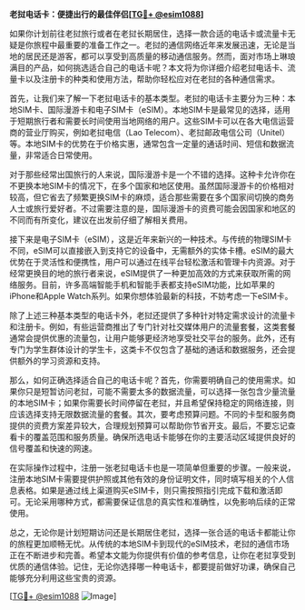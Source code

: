 **老挝电话卡：便捷出行的最佳伴侣[[TG💪+ @esim1088](https://t.me/s/esim1088)]**

如果你计划前往老挝旅行或者在老挝长期居住，选择一款合适的电话卡或流量卡无疑是你旅程中最重要的准备工作之一。老挝的通信网络近年来发展迅速，无论是当地的居民还是游客，都可以享受到高质量的移动通信服务。然而，面对市场上琳琅满目的产品，如何挑选适合自己的电话卡呢？本文将为你详细介绍老挝电话卡、流量卡以及注册卡的种类和使用方法，帮助你轻松应对在老挝的各种通信需求。

首先，让我们来了解一下老挝电话卡的基本类型。老挝的电话卡主要分为三种：本地SIM卡、国际漫游卡和电子SIM卡（eSIM）。本地SIM卡是最常见的选择，适用于短期旅行者和需要长时间使用当地网络的用户。这些SIM卡可以在各大电信运营商的营业厅购买，例如老挝电信（Lao Telecom）、老挝邮政电信公司（Unitel）等。本地SIM卡的优势在于价格实惠，通常包含一定量的通话时间、短信和数据流量，非常适合日常使用。

对于那些经常出国旅行的人来说，国际漫游卡是一个不错的选择。这种卡允许你在不更换本地SIM卡的情况下，在多个国家和地区使用。虽然国际漫游卡的价格相对较高，但它省去了频繁更换SIM卡的麻烦，适合那些需要在多个国家间切换的商务人士或旅行爱好者。不过需要注意的是，国际漫游卡的资费可能会因国家和地区的不同而有所变化，建议在出发前仔细了解相关费用。

接下来是电子SIM卡（eSIM），这是近年来新兴的一种技术。与传统的物理SIM卡不同，eSIM可以直接嵌入到支持它的设备中，无需额外的实体卡槽。eSIM的最大优势在于灵活性和便携性，用户可以通过在线平台轻松激活和管理卡内资源。对于经常更换目的地的旅行者来说，eSIM提供了一种更加高效的方式来获取所需的网络服务。目前，许多高端智能手机和智能手表都支持eSIM功能，比如苹果的iPhone和Apple Watch系列。如果你想体验最新的科技，不妨考虑一下eSIM卡。

除了上述三种基本类型的电话卡外，老挝还提供了多种针对特定需求设计的流量卡和注册卡。例如，有些运营商推出了专门针对社交媒体用户的流量套餐，这类套餐通常会提供优惠的流量包，让用户能够更经济地享受社交平台的服务。此外，还有专门为学生群体设计的学生卡，这类卡不仅包含了基础的通话和数据服务，还会提供额外的学习资源和支持。

那么，如何正确选择适合自己的电话卡呢？首先，你需要明确自己的使用需求。如果你只是短暂访问老挝，可能不需要太多的数据流量，可以选择一张包含少量流量的本地SIM卡；如果你需要长时间停留在老挝，并且希望保持稳定的网络连接，则应该选择支持无限数据流量的套餐。其次，要考虑预算问题。不同的卡型和服务商提供的资费方案差异较大，合理规划预算可以帮助你节省开支。最后，不要忘记查看卡的覆盖范围和服务质量。确保所选电话卡能够在你的主要活动区域提供良好的信号覆盖和快速的网速。

在实际操作过程中，注册一张老挝电话卡也是一项简单但重要的步骤。一般来说，注册本地SIM卡需要提供护照或其他有效的身份证明文件，同时填写相关的个人信息表格。如果是通过线上渠道购买eSIM卡，则只需按照指引完成下载和激活即可。无论采用哪种方式，都需要保证信息的真实性和准确性，以免影响后续的正常使用。

总之，无论你是计划短期访问还是长期居住老挝，选择一张合适的电话卡都能让你的旅程更加顺畅无忧。从传统的本地SIM卡到现代的eSIM技术，老挝的通信市场正在不断进步和完善。希望本文能为你提供有价值的参考信息，让你在老挝享受到优质的通信体验。记住，无论你选择哪一种电话卡，都要提前做好功课，确保自己能够充分利用这些宝贵的资源。

[[TG💪+ @esim1088](https://t.me/s/esim1088) ![Image](https://i.postimg.cc/4NQfJmqS/Snipaste-2025-05-13-00-14-12.png)]